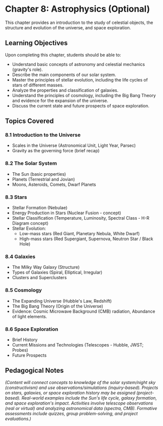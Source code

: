 # Chapter 8: Astrophysics (Optional)

This chapter provides an introduction to the study of celestial objects, the structure and evolution of the universe, and space exploration.

## Learning Objectives

Upon completing this chapter, students should be able to:

*   Understand basic concepts of astronomy and celestial mechanics (gravity's role).
*   Describe the main components of our solar system.
*   Master the principles of stellar evolution, including the life cycles of stars of different masses.
*   Analyze the properties and classification of galaxies.
*   Understand the principles of cosmology, including the Big Bang Theory and evidence for the expansion of the universe.
*   Discuss the current state and future prospects of space exploration.

## Topics Covered

### 8.1 Introduction to the Universe
*   Scales in the Universe (Astronomical Unit, Light Year, Parsec)
*   Gravity as the governing force (brief recap)

### 8.2 The Solar System
*   The Sun (basic properties)
*   Planets (Terrestrial and Jovian)
*   Moons, Asteroids, Comets, Dwarf Planets

### 8.3 Stars
*   Stellar Formation (Nebulae)
*   Energy Production in Stars (Nuclear Fusion - concept)
*   Stellar Classification (Temperature, Luminosity, Spectral Class - H-R Diagram concept)
*   Stellar Evolution:
    *   Low-mass stars (Red Giant, Planetary Nebula, White Dwarf)
    *   High-mass stars (Red Supergiant, Supernova, Neutron Star / Black Hole)

### 8.4 Galaxies
*   The Milky Way Galaxy (Structure)
*   Types of Galaxies (Spiral, Elliptical, Irregular)
*   Clusters and Superclusters

### 8.5 Cosmology
*   The Expanding Universe (Hubble's Law, Redshift)
*   The Big Bang Theory (Origin of the Universe)
*   Evidence: Cosmic Microwave Background (CMB) radiation, Abundance of light elements.

### 8.6 Space Exploration
*   Brief History
*   Current Missions and Technologies (Telescopes - Hubble, JWST; Probes)
*   Future Prospects

## Pedagogical Notes

*(Content will connect concepts to knowledge of the solar system/night sky (constructivism) and use observations/simulations (inquiry-based). Projects on stars, galaxies, or space exploration history may be assigned (project-based). Real-world examples include the Sun's life cycle, galaxy formation, and space exploration's impact. Activities involve telescope observations (real or virtual) and analyzing astronomical data (spectra, CMB). Formative assessments include quizzes, group problem-solving, and project evaluations.)*